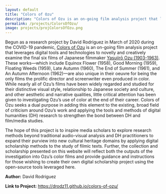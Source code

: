 ```yaml
---
layout: default
title: "Colors of Ozu"
description: "Colors of Ozu is an on-going film analysis project that leverages digital tools and technologies to novelly and creatively examine the final six films of Japanese filmmaker Yasujirō Ozu"
permalink: /projects/ColorsOfOzu/
image: projects/projColorsOfOzu.png
---
```


Begun as a research project by David Rodriguez in March of 2020 during the COVID-19 pandemic, <a href="https://drodz11.github.io/colors-of-ozu/" target="_blank">Colors of Ozu</a> is an on-going film analysis project that leverages digital tools and technologies to novelly and creatively examine the final six films of Japanese filmmaker <a href="https://en.wikipedia.org/wiki/Yasujir%C5%8D_Ozu" target="_blank">Yasujirō Ozu (1903-1963)</a>. These works—which include Equinox Flower (1958), Good Morning (1959), Floating Weeds (1959), Late Autumn (1960), The End of Summer (1961), and An Autumn Afternoon (1962)—are also unique in their oeuvre for being the only films the prolific director and screenwriter even produced in color. While nearly all of Ozu’s films have been widely regarded and studied for their distinctive visual style, relationship to Japanese society and culture, and other aesthetic and narrative qualities, little critical attention has been given to investigating Ozu’s use of color at the end of their career. Colors of Ozu seeks a dual purpose in adding this element to the existing, broad field of criticism around Ozu’s work and applying the tools and methods of digital humanities (DH) research to strengthen the bond between DH and film/media studies.

The hope of this project is to inspire media scholars to explore research methods beyond traditional audio-visual analysis and DH practitioners to expand their purview into new cultural heritage domains by applying digital scholarship methods to the study of filmic texts. Further, the collection and scholarship presented on this website will reflect both the outputs of the investigation into Ozu’s color films and provide guidance and instructions for those wishing to create their own digital scholarship project using the open-source tools leveraged here.

**Author:** David Rodriguez

**Link to Project:** <a href="https://drodz11.github.io/colors-of-ozu" target="_blank"/>https://drodz11.github.io/colors-of-ozu/</a>
